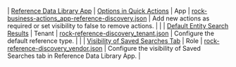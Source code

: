 | [Reference Data Library App](dm_config_ref_search_app.html) | [Options in Quick Actions](dm_config_ref_quick_actions.html) | App | <a href="files/configs/rock-business-actions_app-reference-discovery.json" download>rock-business-actions_app-reference-discovery.json</a> | Add new actions as required or set visibility to false to remove actions. |
|  | [Default Entity Search Results](dm_config_ref_default_results.html) | Tenant |  <a href="files/configs/rock-reference-discovery_tenant.json" download>rock-reference-discovery_tenant.json</a> | Configure the default reference type. |
|  | [Visibility of Saved Searches Tab](dm_config_reference_saved_search.html) | Role | <a href="files/configs/rock-reference-discovery_vendor.json" download>rock-reference-discovery_vendor.json</a> | Configure the visibility of Saved Searches tab in Reference Data Library App. |